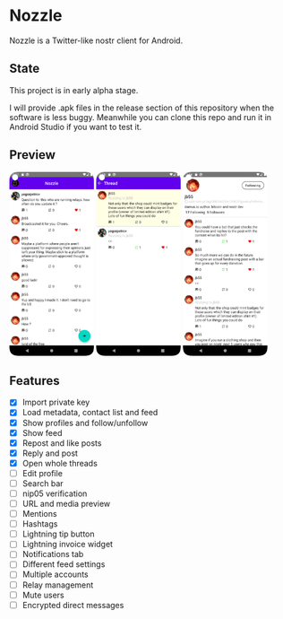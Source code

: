 # Nozzle

Nozzle is a Twitter-like nostr client for Android.

## State

This project is in early alpha stage.

I will provide .apk files in the release section of this repository when the software is less buggy.
Meanwhile you can clone this repo and run it in Android Studio if you want to test it.

## Preview

<p float="left">
<img src="screenshots/feed.jpeg" width="30%" height="30%" />
<img src="screenshots/thread.jpeg" width="30%" height="30%" />
<img src="screenshots/profile.jpeg" width="30%" height="30%" />
</p>

## Features

- [x] Import private key
- [x] Load metadata, contact list and feed
- [x] Show profiles and follow/unfollow
- [x] Show feed
- [x] Repost and like posts
- [x] Reply and post
- [x] Open whole threads
- [ ] Edit profile
- [ ] Search bar
- [ ] nip05 verification
- [ ] URL and media preview
- [ ] Mentions
- [ ] Hashtags
- [ ] Lightning tip button
- [ ] Lightning invoice widget
- [ ] Notifications tab
- [ ] Different feed settings
- [ ] Multiple accounts
- [ ] Relay management
- [ ] Mute users
- [ ] Encrypted direct messages
